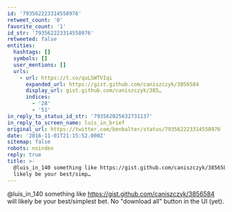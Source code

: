 ```yaml
---
id: '793562223314558976'
retweet_count: '0'
favorite_count: '1'
id_str: '793562223314558976'
retweeted: false
entities:
  hashtags: []
  symbols: []
  user_mentions: []
  urls:
    - url: https://t.co/quLSWTVIqi
      expanded_url: https://gist.github.com/caniszczyk/3856584
      display_url: gist.github.com/caniszczyk/385…
      indices:
        - '28'
        - '51'
in_reply_to_status_id_str: '793562025632731137'
in_reply_to_screen_name: luis_in_brief
original_url: https://twitter.com/benbalter/status/793562223314558976
date: '2016-11-01T21:15:52.000Z'
sitemap: false
robots: noindex
reply: true
title: >-
  @luis_in_140 something like https://gist.github.com/caniszczyk/3856584 will
  likely be your best/simp…
---
```


@luis_in_140 something like https://gist.github.com/caniszczyk/3856584 will likely be your best/simplest bet. No "download all" button in the UI (yet).